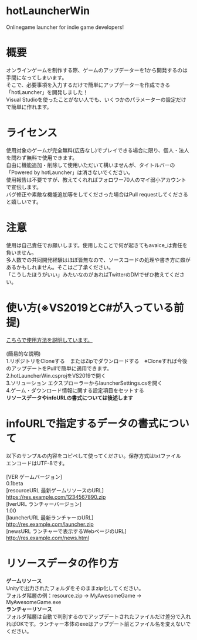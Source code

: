 # hotLauncherWin
 Onlinegame launcher for indie game developers!
 
# 概要
 オンラインゲームを制作する際、ゲームのアップデーターを1から開発するのは手間になってしまいます。<br>
 そこで、必要事項を入力するだけで簡単にアップデーターを作成できる「hotLauncher」を開発しました！<br>
 Visual Studioを使ったことがない人でも、いくつかのパラメーターの設定だけで簡単に作れます。<br>
 
# ライセンス
 使用対象のゲームが完全無料(広告なし)でプレイできる場合に限り、個人・法人を問わず無料で使用できます。<br>
 自由に機能追加・削除して使用いただいて構いませんが、タイトルバーの「Powered by hotLauncher」は消さないでください。<br>
 使用報告は不要ですが、教えてくれればフォロワー70人のマイ弱小アカウントで宣伝します。<br>
 バグ修正や素敵な機能追加等をしてくださった場合はPull requestしてくださると嬉しいです。<br>
 
# 注意
 使用は自己責任でお願いします。使用したことで何が起きてもavaice_は責任を負いません。<br>
 多人数での共同開発経験はほぼ皆無なので、ソースコードの処理や書き方に癖があるかもしれません。そこはご了承ください。<br>
 「こうしたほうがいい」みたいなのがあればTwitterのDMでぜひ教えてください。<br>

# 使い方(※VS2019とC#が入っている前提)
<a href="https://cho-ice.xyz/2021/03/18/%e3%80%90%e8%a9%b3%e8%aa%ac%e3%80%91hotlauncher%e3%81%ae%e4%bd%bf%e3%81%84%e6%96%b9/">こちらで使用方法を説明しています。</a><br><br>
  (簡易的な説明)<br>
  1.リポジトリをCloneする　またはZipでダウンロードする　※Cloneすれば今後のアップデートをPullで簡単に適用できます。<br>
  2.hotLauncherWin.csprojをVS2019で開く<br>
  3.ソリューション エクスプローラーからlauncherSettings.csを開く<br>
  4.ゲーム・ダウンロード情報に関する設定項目をセットする<br>
  <b>リソースデータやinfoURLの書式については後述します</b>
    
# infoURLで指定するデータの書式について
 以下のサンプルの内容をコピペして使ってください。保存方式はtxtファイル　エンコードはUTF-8です。<br><br>
 \[VER ゲームバージョン\]<br>
 0.1beta<br>
 \[resourceURL 最新ゲームリソースのURL\]<br>
 https://res.example.com/1234567890.zip<br>
 \[lverURL ランチャーバージョン\]<br>
 1.00<br>
 \[launcherURL 最新ランチャーのURL\]<br>
 http://res.example.com/launcher.zip<br>
 \[newsURL ランチャーで表示するWebページのURL\]<br>
 http://res.example.com/news.html<br>

# リソースデータの作り方
 <b>ゲームリソース</b><br>
 Unityで出力されたフォルダをそのままzip化してください。<br>
 フォルダ階層の例：resource.zip -> MyAwesomeGame -> MyAwesomeGame.exe<br>
 <b>ランチャーリソース</b><br>
 フォルダ階層は自動で判別するのでアップデートされたファイルだけ差分で入れればOKです。ランチャー本体のexeはアップデート前とファイル名を変えないでください。<br>
